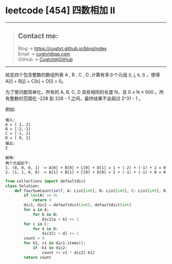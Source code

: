 # leetcode [454] 四数相加 II

---
> ## Contact me:
> Blog -> <https://cugtyt.github.io/blog/index>  
> Email -> <cugtyt@qq.com>  
> GitHub -> [Cugtyt@GitHub](https://github.com/Cugtyt)

---

给定四个包含整数的数组列表 A , B , C , D ,计算有多少个元组 (i, j, k, l) ，使得 A[i] + B[j] + C[k] + D[l] = 0。

为了使问题简单化，所有的 A, B, C, D 具有相同的长度 N，且 0 ≤ N ≤ 500 。所有整数的范围在 -228 到 228 - 1 之间，最终结果不会超过 2^31 - 1 。

例如:
```
输入:
A = [ 1, 2]
B = [-2,-1]
C = [-1, 2]
D = [ 0, 2]
输出:
2

解释:
两个元组如下:
1. (0, 0, 0, 1) -> A[0] + B[0] + C[0] + D[1] = 1 + (-2) + (-1) + 2 = 0
2. (1, 1, 0, 0) -> A[1] + B[1] + C[0] + D[0] = 2 + (-1) + (-1) + 0 = 0
```

``` python
from collections import defaultdict
class Solution:
    def fourSumCount(self, A: List[int], B: List[int], C: List[int], D: List[int]) -> int:
        if len(A) == 0:
            return 0
        dic1, dic2 = defaultdict(int), defaultdict(int)
        for a in A:
            for b in B:
                dic1[a + b] += 1
        for c in C:
            for d in D:
                dic2[c + d] += 1
        count = 0
        for k1, v1 in dic1.items():
            if -k1 in dic2:
                count += v1 * dic2[-k1]
        return count
```